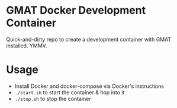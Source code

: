 # GMAT Docker Development Container

Quick-and-dirty repo to create a development container with GMAT installed. YMMV.

# Usage

- Install Docker and docker-compose via Docker's instructions
- `./start.sh` to start the container & hop into it
- `./stop.sh` to stop the container
